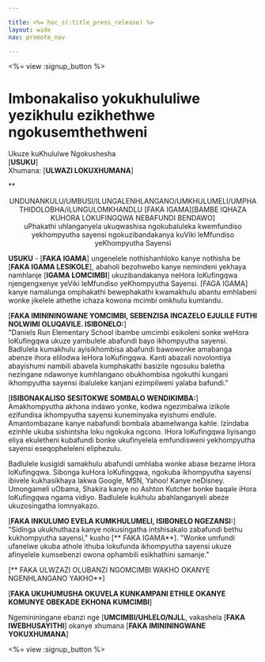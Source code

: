 ```yaml
---

title: <%= hoc_s(:title_press_release) %>
layout: wide
nav: promote_nav

---
```


<%= view :signup_button %>

# Imbonakaliso yokukhululiwe yezikhulu ezikhethwe ngokusemthethweni

Ukuze kuKhululwe Ngokushesha  
[**USUKU**]  
Xhumana: [**ULWAZI LOKUXHUMANA**]  
  


**

<center>
  UNDUNANKULU/UMBUSI/ILUNGALENHLANGANO/UMKHULUMELI/UMPHATHIDOLOBHA/iLUNGULOMKHANDLU [FAKA IGAMA][BAMBE IQHAZA KUHORA LOKUFINGQWA NEBAFUNDI BENDAWO]</strong><br /> uPhakathi uhlanganyela ukuqwashisa ngokubaluleka kwemfundiso yekhompyutha sayensi ngokuzibandakanya kuViki leMfundiso yeKhompyutha Sayensi
</center>

  
  
</p> 

**USUKU** - [**FAKA IGAMA**] ungenelele nothishanhloko kanye nothisha be [**FAKA IGAMA LESIKOLE**], abaholi bezohwebo kanye nemindeni yekhaya namhlanje [**IGAMA LOMCIMBI**] ukuzibandakanya neHora loKufingqwa njengengxenye yeViki leMfundiso yeKhompyutha Sayensi. [FAGA IGAMA] kanye namalunga omphakathi bewephakathi kwamakhulu abantu emhlabeni wonke jikelele athethe ichaza kowona mcimbi omkhulu kumlandu.

[**FAKA IMINININGWANE YOMCIMBI, SEBENZISA INCAZELO EJULILE FUTHI NOLWIMI OLUQAVILE. ISIBONELO:**]  
"Daniels Run Elementary School ibambe umcimbi esikoleni sonke weHora loKufingqwa ukuze yambulele abafundi bayo ikhompyutha sayensi. Badlulela kumakhulu ayisikhombisa abafundi bawowonke amabanga abenze ihora elilodwa leHora loKufingqwa. Kanti abazali novolontiya abayishumi nambili abavela kumphakathi basizile ngosuku baletha nezingane ndawonye kumhlangano obukhombisa ngokuthi kungani ikhompyutha sayensi ibaluleke kanjani ezimpilweni yalaba bafundi."

[**ISIBONAKALISO SESITOKWE SOMBALO WENDIKIMBA:**]  
Amakhompyutha akhona indawo yonke, kodwa ngezimbalwa izikole ezifundisa ikhompyutha sayensi kuneminyaka eyishumi endlule. Amantombazane kanye nabafundi bombala abamelwanga kahle. Izindaba ezinhle ukuba sishintsha loku ngokuka ngcono. IHora loKufingqwa liyisango eliya ekuletheni kubafundi bonke ukufinyelela emfundisweni yekhompyutha sayensi eseqopheleleni eliphezulu.

Badlulele kusigidi samakhulu abafundi umhlaba wonke abase bezame iHora loKufingqwa. Sibonga kuHora loKufingqwa, ngokuba ikhompyutha sayensi ibivele kukhasikhaya lakwa Google, MSN, Yahoo! Kanye neDisney. Umongameli uObama, Shakira kanye no Ashton Kutcher bonke baqale iHora loKufingqwa ngama vidiyo. Badlulele kukhulu abahlanganyeli abeze ukuzosingatha lomnyakazo.

[**FAKA INKULUMO EVELA KUMKHULUMELI, ISIBONELO NGEZANSI:**]  
"Sidinga ukukhuthaza kanye nokusingatha intshisakalo zabafundi bethu kukhompyutha sayensi," kusho [** FAKA IGAMA**]. "Wonke umfundi ufanelwe ukuba athole ithuba lokufunda ikhompyutha sayensi ukuze afinyelele kumsebenzi owona ophambili esikhathini samanje."

[** FAKA ULWZAZI OLUBANZI NGOMCIMBI WAKHO OKANYE NGENHLANGANO YAKHO**]

[**FAKA UKUHUMUSHA OKUVELA KUNKAMPANI ETHILE OKANYE KOMUNYE OBEKADE EKHONA KUMCIMBI**]

Ngemininingane ebanzi nge [**UMCIMBI/UHLELO/NJLL**, vakashela [**FAKA IWEBHUSAYITHI**] okanye xhumana [**FAKA IMINININGWANE YOKUXHUMANA**]

  
  


<%= view :signup_button %>